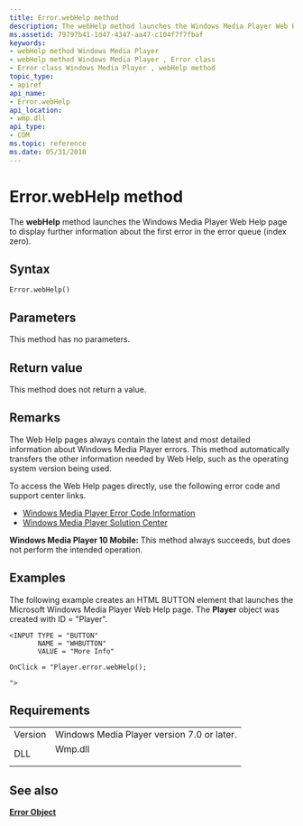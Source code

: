 ```yaml
---
title: Error.webHelp method
description: The webHelp method launches the Windows Media Player Web Help page to display further information about the first error in the error queue (index zero).
ms.assetid: 79797b41-1d47-4347-aa47-c104f7f7fbaf
keywords:
- webHelp method Windows Media Player
- webHelp method Windows Media Player , Error class
- Error class Windows Media Player , webHelp method
topic_type:
- apiref
api_name:
- Error.webHelp
api_location:
- wmp.dll
api_type:
- COM
ms.topic: reference
ms.date: 05/31/2018
---
```


# Error.webHelp method

The **webHelp** method launches the Windows Media Player Web Help page to display further information about the first error in the error queue (index zero).

## Syntax


```JScript
Error.webHelp()
```



## Parameters

This method has no parameters.

## Return value

This method does not return a value.

## Remarks

The Web Help pages always contain the latest and most detailed information about Windows Media Player errors. This method automatically transfers the other information needed by Web Help, such as the operating system version being used.

To access the Web Help pages directly, use the following error code and support center links.

-   [Windows Media Player Error Code Information](https://support.microsoft.com/kb/886273)
-   [Windows Media Player Solution Center](https://support.microsoft.com/ph/7763#tab0)

**Windows Media Player 10 Mobile:** This method always succeeds, but does not perform the intended operation.

## Examples

The following example creates an HTML BUTTON element that launches the Microsoft Windows Media Player Web Help page. The **Player** object was created with ID = "Player".


```JScript
<INPUT TYPE = "BUTTON"  
       NAME = "WHBUTTON"  
       VALUE = "More Info"

OnClick = "Player.error.webHelp();

">

```



## Requirements



|                    |                                                                                    |
|--------------------|------------------------------------------------------------------------------------|
| Version<br/> | Windows Media Player version 7.0 or later.<br/>                              |
| DLL<br/>     | <dl> <dt>Wmp.dll</dt> </dl> |



## See also

<dl> <dt>

[**Error Object**](error-object.md)
</dt> </dl>

 

 






